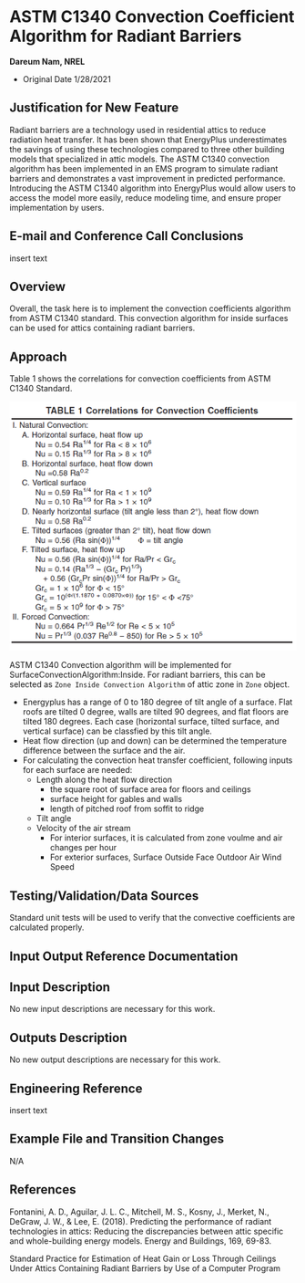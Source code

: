 ASTM C1340 Convection Coefficient Algorithm for Radiant Barriers
================

**Dareum Nam, NREL**

 - Original Date 1/28/2021
 

## Justification for New Feature ##

Radiant barriers are a technology used in residential attics to reduce radiation heat transfer. It has been shown that EnergyPlus underestimates the savings of using these technologies compared to three other building models that specialized in attic models. The ASTM C1340 convection algorithm has been implemented in an EMS program to simulate radiant barriers and demonstrates a vast improvement in predicted performance. Introducing the ASTM C1340 algorithm into EnergyPlus would allow users to access the model more easily, reduce modeling time, and ensure proper implementation by users.

## E-mail and Conference Call Conclusions ##

insert text

## Overview ##

Overall, the task here is to implement the convection coefficients algorithm from ASTM C1340 standard. This convection algorithm for inside surfaces can be used for attics containing radiant barriers.

## Approach ##

Table 1 shows the correlations for convection coefficients from ASTM C1340 Standard.

![figure1](https://github.com/dareumnam/EnergyPlus/blob/RadiantBarrier/design/FY2021/table1.PNG)

ASTM C1340 Convection algorithm will be implemented for SurfaceConvectionAlgorithm:Inside. 
For radiant barriers, this can be selected as `Zone Inside Convection Algorithm` of attic zone in `Zone` object.
- Energyplus has a range of 0 to 180 degree of tilt angle of a surface. Flat roofs are tilted 0 degree, walls are tilted 90 degrees, and flat floors are tilted 180 degrees. Each case (horizontal surface, tilted surface, and vertical surface) can be classfied by this tilt angle. 
- Heat flow direction (up and down) can be determined the temperature difference between the surface and the air.
- For calculating the convection heat transfer coefficient, following inputs for each surface are needed:
  - Length along the heat flow direction
    - the square root of surface area for floors and ceilings
    - surface height for gables and walls
    - length of pitched roof from soffit to ridge
  - Tilt angle
  - Velocity of the air stream
    - For interior surfaces, it is calculated from zone voulme and air changes per hour
    - For exterior surfaces, Surface Outside Face Outdoor Air Wind Speed


## Testing/Validation/Data Sources ##

Standard unit tests will be used to verify that the convective coefficients are calculated properly.

## Input Output Reference Documentation ##


## Input Description ##

No new input descriptions are necessary for this work.

## Outputs Description ##

No new output descriptions are necessary for this work.

## Engineering Reference ##

insert text

## Example File and Transition Changes ##

N/A

## References ##

Fontanini, A. D., Aguilar, J. L. C., Mitchell, M. S., Kosny, J., Merket, N., DeGraw, J. W., & Lee, E. (2018). Predicting the performance of radiant technologies in attics: Reducing the discrepancies between attic specific and whole-building energy models. Energy and Buildings, 169, 69-83.

Standard Practice for Estimation of Heat Gain or Loss Through Ceilings Under Attics Containing Radiant Barriers by Use of a Computer Program


